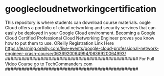 # googlecloudnetworkingcertification
This repository is where students can download course materials.
oogle Cloud offers a portfolio of cloud networking and security services that can easily be deployed in your Google Cloud environment. Becoming a Google Cloud Certified Professional Cloud Networking Engineer proves you know how to put them to use.
OReilly Registration Link Here https://learning.oreilly.com/live-events/google-cloud-professional-network-engineer-crash-course/0636920064994/0636920064993/ 
#################################################
For Full Video Course go to TechCommanders.com 
#################################################
